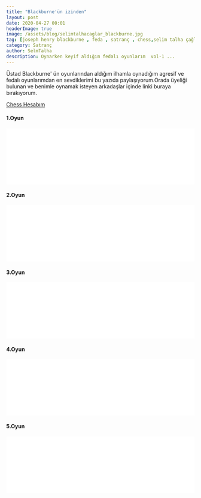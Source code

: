 ```yaml
---
title: "Blackburne'ün izinden"
layout: post
date: 2020-04-27 00:01
headerImage: true
image: /assets/blog/selimtalhacaglar_blackburne.jpg
tag: [joseph henry blackburne , feda , satranç , chess,selim talha çağlar]
category: Satranç
author: SelmTalha
description: Oynarken keyif aldığım fedalı oyunlarım  vol-1 ...
---
```


Üstad Blackburne' ün oyunlarından aldığım ilhamla oynadığım agresif ve fedalı oyunlarımdan en sevdiklerimi bu yazıda paylaşıyorum.Orada üyeliği bulunan ve benimle oynamak isteyen arkadaşlar içinde linki buraya bırakıyorum.

[Chess Hesabım](https://www.chess.com/tr/member/selimtlh)

#### 1.Oyun

<iframe id="6640376" allowtransparency="true" frameborder="0" style="width:100%;border:none;" src="//www.chess.com/emboard?id=6640376"></iframe><script>window.addEventListener("message",e=>{e.data&&"6640376"===e.data.id&&document.getElementById(`${e.data.id}`)&&(document.getElementById(`${e.data.id}`).style.height=`${e.data.frameHeight+30}px`)});</script>

#### 2.Oyun

<iframe id="6648416" allowtransparency="true" frameborder="0" style="width:100%;border:none;" src="//www.chess.com/emboard?id=6648416"></iframe><script>window.addEventListener("message",e=>{e.data&&"6648416"===e.data.id&&document.getElementById(`${e.data.id}`)&&(document.getElementById(`${e.data.id}`).style.height=`${e.data.frameHeight+30}px`)});</script>

#### 3.Oyun

<iframe id="6648426" allowtransparency="true" frameborder="0" style="width:100%;border:none;" src="//www.chess.com/emboard?id=6648426"></iframe><script>window.addEventListener("message",e=>{e.data&&"6648426"===e.data.id&&document.getElementById(`${e.data.id}`)&&(document.getElementById(`${e.data.id}`).style.height=`${e.data.frameHeight+30}px`)});</script>

#### 4.Oyun

<iframe id="6648408" allowtransparency="true" frameborder="0" style="width:100%;border:none;" src="//www.chess.com/emboard?id=6648408"></iframe><script>window.addEventListener("message",e=>{e.data&&"6648408"===e.data.id&&document.getElementById(`${e.data.id}`)&&(document.getElementById(`${e.data.id}`).style.height=`${e.data.frameHeight+30}px`)});</script>

#### 5.Oyun

<iframe id="6649682" allowtransparency="true" frameborder="0" style="width:100%;border:none;" src="//www.chess.com/emboard?id=6649682"></iframe><script>window.addEventListener("message",e=>{e.data&&"6649682"===e.data.id&&document.getElementById(`${e.data.id}`)&&(document.getElementById(`${e.data.id}`).style.height=`${e.data.frameHeight+30}px`)});</script>



